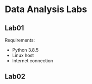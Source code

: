 # Data Analysis Labs
## Lab01
Requirements:
* Python 3.8.5
* Linux host
* Internet connection
## Lab02